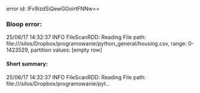 error id: IFv9izdSiQewGGoirtFNNw==
### Bloop error:

25/06/17 14:32:37 INFO FileScanRDD: Reading File path: file://<HOME>/silos/Dropbox/programowanie/python_general/housing.csv, range: 0-1423529, partition values: [empty row]
#### Short summary: 

25/06/17 14:32:37 INFO FileScanRDD: Reading File path: file://<HOME>/silos/Dropbox/programowanie/pyt...